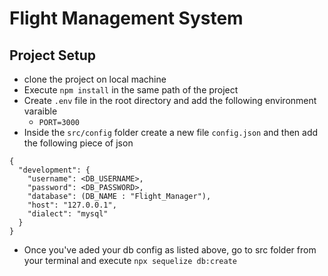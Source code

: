 # Flight Management System

## Project Setup

- clone the project on local machine
- Execute `npm install` in the same path of the project
- Create `.env` file in the root directory and add the following environment varaible
  - `PORT=3000`
- Inside the `src/config` folder create a new file `config.json` and then add the following piece of json

```
{
  "development": {
    "username": <DB_USERNAME>,
    "password": <DB_PASSWORD>,
    "database": (DB_NAME : "Flight_Manager"),
    "host": "127.0.0.1",
    "dialect": "mysql"
  }
}

```

- Once you've aded your db config as listed above, go to src folder from your terminal and execute `npx sequelize db:create`
